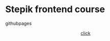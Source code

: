 <h1>Stepik frontend course</h1>
<p>githubpages</p>
<div  align='center'><a href="https://mrflusha.github.io/WikiClone.github.io/" target="_blank" link='grey' vlink='green'>click</a>
</div>

